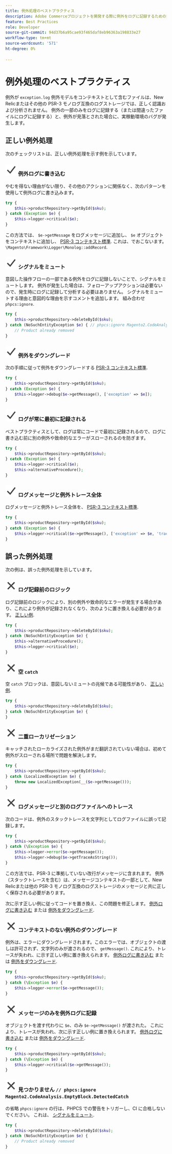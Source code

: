 ```yaml
---
title: 例外処理のベストプラクティス
description: Adobe Commerceプロジェクトを開発する際に例外をログに記録するための推奨される方法について説明します。
feature: Best Practices
role: Developer
source-git-commit: 94d37b6a95cae93f465daf8eb96363a198833e27
workflow-type: tm+mt
source-wordcount: '571'
ht-degree: 0%

---
```



# 例外処理のベストプラクティス

例外が `exception.log` 例外モデルをコンテキストとして含むファイルは、New Relicまたはその他の PSR-3 モノログ互換のログストレージでは、正しく認識および分析されません。 例外の一部のみをログに記録する（または間違ったファイルにログに記録する）と、例外が見落とされた場合に、実稼動環境のバグが発生します。

## 正しい例外処理

次のチェックリストは、正しい例外処理を示す例を示しています。

### ![正しい](../../../assets/yes.svg) 例外ログに書き込む

やむを得ない理由がない限り、その他のアクションに関係なく、次のパターンを使用して例外ログに書き込みます。

```php
try {
    $this->productRepository->getById($sku);
} catch (Exception $e) {
    $this->logger->critical($e);
}
```

この方法では、 `$e->getMessage` をログメッセージに追加し、 `$e` オブジェクトをコンテキストに追加し、 [PSR-3 コンテキスト標準](https://www.php-fig.org/psr/psr-3/#13-context). これは、でおこないます。 `\Magento\Framework\Logger\Monolog::addRecord`.

### ![正しい](../../../assets/yes.svg) シグナルをミュート

意図した操作フローの一部である例外をログに記録しないことで、シグナルをミュートします。 例外が発生した場合は、フォローアップアクションは必要ないので、発生時にログに記録して分析する必要はありません。 シグナルをミュートする理由と意図的な理由を示すコメントを追加します。 組み合わせ `phpcs:ignore`.

```php
try {
    $this->productRepository->deleteById($sku);
} catch (NoSuchEntityException $e) { // phpcs:ignore Magento2.CodeAnalysis.EmptyBlock.DetectedCatch
    // Product already removed
}
```

### ![正しい](../../../assets/yes.svg) 例外をダウングレード

次の手順に従って例外をダウングレードする [PSR-3 コンテキスト標準](https://www.php-fig.org/psr/psr-3/#13-context).

```php
try {
    $this->productRepository->getById($sku);
} catch (Exception $e) {
    $this->logger->debug($e->getMessage(), ['exception' => $e]);
}
```

### ![正しい](../../../assets/yes.svg) ログが常に最初に記録される

ベストプラクティスとして、ログは常にコードで最初に記録されるので、ログに書き込む前に別の例外や致命的なエラーがスローされるのを防ぎます。

```php
try {
    $this->productRepository->getById($sku);
} catch (Exception $e) {
    $this->logger->critical($e);
    $this->alternativeProcedure();
}
```

### ![正しい](../../../assets/yes.svg) ログメッセージと例外トレース全体

ログメッセージと例外トレース全体を、 [PSR-3 コンテキスト標準](https://www.php-fig.org/psr/psr-3/#13-context).

```php
try {
    $this->productRepository->getById($sku);
} catch (Exception $e) {
    $this->logger->critical($e->getMessage(), ['exception' => $e, 'trace' => $e->getTrace()]);
}
```

## 誤った例外処理

次の例は、誤った例外処理を示しています。

### ![誤った](../../../assets/no.svg) ログ記録前のロジック

ログ記録前のロジックにより、別の例外や致命的なエラーが発生する場合があり、これにより例外が記録されなくなり、次のように置き換える必要があります。 [正しい例](#correct-logging-always-comes-first).

```php
try {
    $this->productRepository->deleteById($sku);
} catch (NoSuchEntityException $e) {
    $this->alternativeProcedure();
    $this->logger->critical($e);
}
```

### ![誤った](../../../assets/no.svg) 空 `catch`

空 `catch` ブロックは、意図しないミュートの兆候である可能性があり、 [正しい例](#correct-mute-signals).

```php
try {
    $this->productRepository->deleteById($sku);
} catch (NoSuchEntityException $e) {
}
```

### ![誤った](../../../assets/no.svg) 二重ローカリゼーション

キャッチされたローカライズされた例外がまだ翻訳されていない場合は、初めて例外がスローされる場所で問題を解決します。

```php
try {
    $this->productRepository->getById($sku);
} catch (LocalizedException $e) {
    throw new LocalizedException(__($e->getMessage()));
}
```

### ![誤った](../../../assets/no.svg) ログメッセージと別のログファイルへのトレース

次のコードは、例外のスタックトレースを文字列としてログファイルに誤って記録します。

```php
try {
    $this->productRepository->getById($sku);
} catch (\Exception $e) {
    $this->logger->error($e->getMessage());
    $this->logger->debug($e->getTraceAsString());
}
```

この方法では、PSR-3 に準拠していない改行がメッセージに含まれます。 例外（スタックトレースを含む）は、メッセージコンテキストの一部として、New Relicまたは他の PSR-3 モノログ互換のログストレージのメッセージと共に正しく保存される必要があります。

次に示す正しい例に従ってコードを置き換え、この問題を修正します。 [例外ログに書き込む](#correct-write-to-the-exception-log) または [例外をダウングレード](#correct-downgrade-exceptions).

### ![誤った](../../../assets/no.svg) コンテキストのない例外のダウングレード

例外は、エラーにダウングレードされます。このエラーでは、オブジェクトの渡しは許可されず、文字列のみが渡されるので、 `getMessage()`. これにより、トレースが失われ、に示す正しい例に置き換えられます。 [例外ログに書き込む](#correct-write-to-the-exception-log) または [例外をダウングレード](#correct-downgrade-exceptions).

```php
try {
    $this->productRepository->getById($sku);
} catch (\Exception $e) {
    $this->logger->error($e->getMessage());
}
```

### ![誤った](../../../assets/no.svg) メッセージのみを例外ログに記録

オブジェクトを渡す代わりに `$e`、のみ `$e->getMessage()` が渡された。 これにより、トレースが失われ、次に示す正しい例に置き換えられます。 [例外ログに書き込む](#correct-write-to-the-exception-log) または [例外をダウングレード](#correct-downgrade-exceptions).

```php
try {
    $this->productRepository->getById($sku);
} catch (\Exception $e) {
    $this->logger->critical($e->getMessage());
}
```

### ![誤った](../../../assets/no.svg) 見つかりません `// phpcs:ignore Magento2.CodeAnalysis.EmptyBlock.DetectedCatch`

の省略 `phpcs:ignore` の行は、PHPCS での警告をトリガーし、CI に合格しないでください。 これは、 [シグナルをミュート](#correct-mute-signals).

```php
try {
    $this->productRepository->deleteById($sku);
} catch (NoSuchEntityException $e) {
    // Product already removed
}
```
